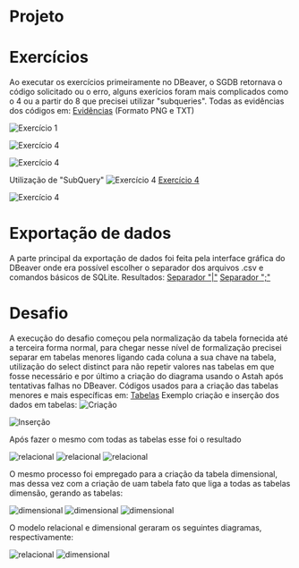# Projeto




# Exercícios

Ao executar os exercícios primeiramente no DBeaver, o SGDB retornava o código solicitado ou o erro, alguns exerícios foram mais complicados como o 4 ou a partir do 8 que precisei utilizar "subqueries". Todas as evidências dos códigos em: [Evidências](../exercicios/) (Formato PNG e TXT)

![Exercício 1](../exercicios/biblioteca/E01.png)

![Exercício 4](../exercicios/biblioteca/E04.png)

![Exercício 4](../exercicios/loja/E09.png)

Utilização de "SubQuery"
![Exercício 4](../exercicios/loja/E10.png)
[Exercício 4](../exercicios/biblioteca/E04.txt)

![Exercício 4](../exercicios/loja/E14.png)


# Exportação de dados

A parte principal da exportação de dados foi feita pela interface gráfica do DBeaver onde era possível escolher o separador dos arquivos .csv e comandos básicos de SQLite. Resultados:
[Separador "|"](../exercicios/exportação/5_Editoras.csv)
[Separador ";"](../exercicios/exportação/10_MaisCaros.csv)


# Desafio

A execução do desafio começou pela normalização da tabela fornecida até a terceira forma normal, para chegar nesse nível de formalização precisei separar em tabelas menores ligando cada coluna a sua chave na tabela, utilização do select distinct para não repetir valores nas tabelas em que fosse necessário e por último a criação do diagrama usando o Astah após tentativas falhas no DBeaver. Códigos usados para a criação das tabelas menores e mais específicas em: [Tabelas](../evidencias/tabelas.txt)
Exemplo criação e inserção dos dados em tabelas:
![Criação](../evidencias/criatabela.png)

![Inserção](../evidencias/inseredados.png)

Após fazer o mesmo com todas as tabelas esse foi o resultado

![relacional](../evidencias/relacional1.png)
![relacional](../evidencias/relacional2.png)
![relacional](../evidencias/relacional3.png)

O mesmo processo foi empregado para a criação da tabela dimensional, mas dessa vez com a criação de uam tabela fato que liga a todas as tabelas dimensão, gerando as tabelas:

![dimensional](../evidencias/dimensional1.png)
![dimensional](../evidencias/dimensional2.png)
![dimensional](../evidencias/dimensional3.png)

O modelo relacional e dimensional geraram os seguintes diagramas, respectivamente:

![relacional](../evidencias/relacional.png)
![dimensional](../evidencias/dimensional.sqlite.png)
